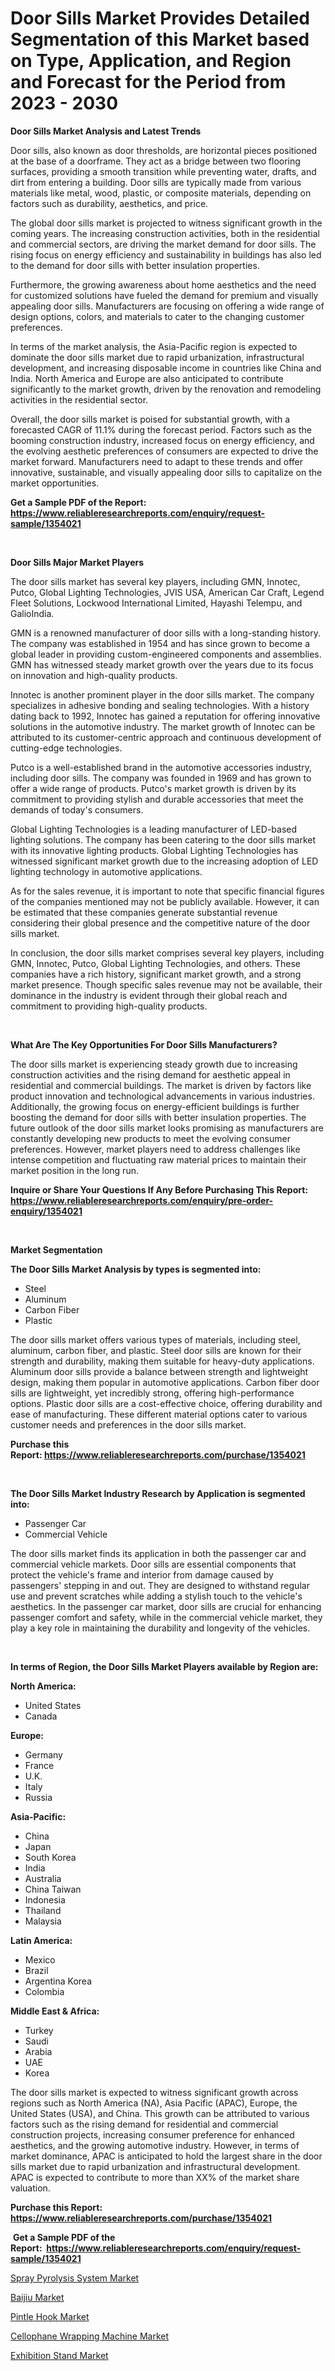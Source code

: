 <p><h1>Door Sills Market Provides Detailed Segmentation of this Market based on Type, Application, and Region and Forecast for the Period from 2023 - 2030</h1></p><p><strong>Door Sills Market Analysis and Latest Trends</strong></p>
<p><p>Door sills, also known as door thresholds, are horizontal pieces positioned at the base of a doorframe. They act as a bridge between two flooring surfaces, providing a smooth transition while preventing water, drafts, and dirt from entering a building. Door sills are typically made from various materials like metal, wood, plastic, or composite materials, depending on factors such as durability, aesthetics, and price.</p><p>The global door sills market is projected to witness significant growth in the coming years. The increasing construction activities, both in the residential and commercial sectors, are driving the market demand for door sills. The rising focus on energy efficiency and sustainability in buildings has also led to the demand for door sills with better insulation properties.</p><p>Furthermore, the growing awareness about home aesthetics and the need for customized solutions have fueled the demand for premium and visually appealing door sills. Manufacturers are focusing on offering a wide range of design options, colors, and materials to cater to the changing customer preferences.</p><p>In terms of the market analysis, the Asia-Pacific region is expected to dominate the door sills market due to rapid urbanization, infrastructural development, and increasing disposable income in countries like China and India. North America and Europe are also anticipated to contribute significantly to the market growth, driven by the renovation and remodeling activities in the residential sector.</p><p>Overall, the door sills market is poised for substantial growth, with a forecasted CAGR of 11.1% during the forecast period. Factors such as the booming construction industry, increased focus on energy efficiency, and the evolving aesthetic preferences of consumers are expected to drive the market forward. Manufacturers need to adapt to these trends and offer innovative, sustainable, and visually appealing door sills to capitalize on the market opportunities.</p></p>
<p><strong>Get a Sample PDF of the Report:&nbsp; <a href="https://www.reliableresearchreports.com/enquiry/request-sample/1354021">https://www.reliableresearchreports.com/enquiry/request-sample/1354021</a></strong></p>
<p>&nbsp;</p>
<p><strong>Door Sills Major Market Players</strong></p>
<p><p>The door sills market has several key players, including GMN, Innotec, Putco, Global Lighting Technologies, JVIS USA, American Car Craft, Legend Fleet Solutions, Lockwood International Limited, Hayashi Telempu, and GalioIndia. </p><p>GMN is a renowned manufacturer of door sills with a long-standing history. The company was established in 1954 and has since grown to become a global leader in providing custom-engineered components and assemblies. GMN has witnessed steady market growth over the years due to its focus on innovation and high-quality products.</p><p>Innotec is another prominent player in the door sills market. The company specializes in adhesive bonding and sealing technologies. With a history dating back to 1992, Innotec has gained a reputation for offering innovative solutions in the automotive industry. The market growth of Innotec can be attributed to its customer-centric approach and continuous development of cutting-edge technologies.</p><p>Putco is a well-established brand in the automotive accessories industry, including door sills. The company was founded in 1969 and has grown to offer a wide range of products. Putco's market growth is driven by its commitment to providing stylish and durable accessories that meet the demands of today's consumers.</p><p>Global Lighting Technologies is a leading manufacturer of LED-based lighting solutions. The company has been catering to the door sills market with its innovative lighting products. Global Lighting Technologies has witnessed significant market growth due to the increasing adoption of LED lighting technology in automotive applications.</p><p>As for the sales revenue, it is important to note that specific financial figures of the companies mentioned may not be publicly available. However, it can be estimated that these companies generate substantial revenue considering their global presence and the competitive nature of the door sills market.</p><p>In conclusion, the door sills market comprises several key players, including GMN, Innotec, Putco, Global Lighting Technologies, and others. These companies have a rich history, significant market growth, and a strong market presence. Though specific sales revenue may not be available, their dominance in the industry is evident through their global reach and commitment to providing high-quality products.</p></p>
<p>&nbsp;</p>
<p><strong>What Are The Key Opportunities For Door Sills Manufacturers?</strong></p>
<p><p>The door sills market is experiencing steady growth due to increasing construction activities and the rising demand for aesthetic appeal in residential and commercial buildings. The market is driven by factors like product innovation and technological advancements in various industries. Additionally, the growing focus on energy-efficient buildings is further boosting the demand for door sills with better insulation properties. The future outlook of the door sills market looks promising as manufacturers are constantly developing new products to meet the evolving consumer preferences. However, market players need to address challenges like intense competition and fluctuating raw material prices to maintain their market position in the long run.</p></p>
<p><strong>Inquire or Share Your Questions If Any Before Purchasing This Report: <a href="https://www.reliableresearchreports.com/enquiry/pre-order-enquiry/1354021">https://www.reliableresearchreports.com/enquiry/pre-order-enquiry/1354021</a></strong></p>
<p>&nbsp;</p>
<p><strong>Market Segmentation</strong></p>
<p><strong>The Door Sills Market Analysis by types is segmented into:</strong></p>
<p><ul><li>Steel</li><li>Aluminum</li><li>Carbon Fiber</li><li>Plastic</li></ul></p>
<p><p>The door sills market offers various types of materials, including steel, aluminum, carbon fiber, and plastic. Steel door sills are known for their strength and durability, making them suitable for heavy-duty applications. Aluminum door sills provide a balance between strength and lightweight design, making them popular in automotive applications. Carbon fiber door sills are lightweight, yet incredibly strong, offering high-performance options. Plastic door sills are a cost-effective choice, offering durability and ease of manufacturing. These different material options cater to various customer needs and preferences in the door sills market.</p></p>
<p><strong>Purchase this Report:&nbsp;<a href="https://www.reliableresearchreports.com/purchase/1354021">https://www.reliableresearchreports.com/purchase/1354021</a></strong></p>
<p>&nbsp;</p>
<p><strong>The Door Sills Market Industry Research by Application is segmented into:</strong></p>
<p><ul><li>Passenger Car</li><li>Commercial Vehicle</li></ul></p>
<p><p>The door sills market finds its application in both the passenger car and commercial vehicle markets. Door sills are essential components that protect the vehicle's frame and interior from damage caused by passengers' stepping in and out. They are designed to withstand regular use and prevent scratches while adding a stylish touch to the vehicle's aesthetics. In the passenger car market, door sills are crucial for enhancing passenger comfort and safety, while in the commercial vehicle market, they play a key role in maintaining the durability and longevity of the vehicles.</p></p>
<p>&nbsp;</p>
<p><strong>In terms of Region, the Door Sills Market Players available by Region are:</strong></p>
<p>
    <p> <strong> North America: </strong>
        <ul>
            <li>United States</li>
            <li>Canada</li>
        </ul>
        </p> 
    <p> <strong> Europe: </strong>
        <ul>
            <li>Germany</li>
            <li>France</li>
            <li>U.K.</li>
            <li>Italy</li>
            <li>Russia</li>
        </ul>
        </p> 
    <p> <strong> Asia-Pacific: </strong>
        <ul>
            <li>China</li>
            <li>Japan</li>
            <li>South Korea</li>
            <li>India</li>
            <li>Australia</li>
            <li>China Taiwan</li>
            <li>Indonesia</li>
            <li>Thailand</li>
            <li>Malaysia</li>
        </ul>
        </p> 
    <p> <strong> Latin America: </strong>
        <ul>
            <li>Mexico</li>
            <li>Brazil</li>
            <li>Argentina Korea</li>
            <li>Colombia</li>
        </ul>
        </p> 
    <p> <strong> Middle East & Africa: </strong>
        <ul>
            <li>Turkey</li>
            <li>Saudi</li>
            <li>Arabia</li>
            <li>UAE</li>
            <li>Korea</li>
        </ul>
    </p>
    </p>
<p><p>The door sills market is expected to witness significant growth across regions such as North America (NA), Asia Pacific (APAC), Europe, the United States (USA), and China. This growth can be attributed to various factors such as the rising demand for residential and commercial construction projects, increasing consumer preference for enhanced aesthetics, and the growing automotive industry. However, in terms of market dominance, APAC is anticipated to hold the largest share in the door sills market due to rapid urbanization and infrastructural development. APAC is expected to contribute to more than XX% of the market share valuation.</p></p>
<p><strong>Purchase this Report: <a href="https://www.reliableresearchreports.com/purchase/1354021">https://www.reliableresearchreports.com/purchase/1354021</a></strong></p>
<p>&nbsp;<strong>Get a Sample PDF of the Report:&nbsp;&nbsp;<a href="https://www.reliableresearchreports.com/enquiry/request-sample/1354021">https://www.reliableresearchreports.com/enquiry/request-sample/1354021</a></strong></p>
<p><strong></strong></p>
<p><p><a href="https://www.linkedin.com/pulse/spray-pyrolysis-system-market-challenges-opportunities-kzfse/">Spray Pyrolysis System Market</a></p><p><a href="https://medium.com/@annaalexander40/baijiu-market-trends-and-market-analysis-forecasted-for-period-2023-2030-6220af8d6119">Baijiu Market</a></p><p><a href="https://medium.com/@guyskiles1918/pintle-hook-market-the-key-to-successful-business-strategy-forecast-till-2030-aa6c153979d8">Pintle Hook Market</a></p><p><a href="https://www.linkedin.com/pulse/cellophane-wrapping-machine-market-size-share-global-analysis-99obe/">Cellophane Wrapping Machine Market</a></p><p><a href="https://www.linkedin.com/pulse/exhibition-stand-market-research-report-provides-4htce/">Exhibition Stand Market</a></p></p>